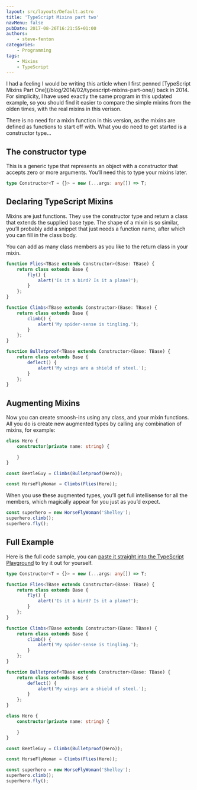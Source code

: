 ```yaml
---
layout: src/layouts/Default.astro
title: 'TypeScript Mixins part two'
navMenu: false
pubDate: 2017-08-26T16:21:55+01:00
authors:
    - steve-fenton
categories:
    - Programming
tags:
    - Mixins
    - TypeScript
---
```


I had a feeling I would be writing this article when I first penned [TypeScript Mixins Part One]\(/blog/2014/02/typescript-mixins-part-one/) back in 2014. For simplicity, I have used exactly the same program in this updated example, so you should find it easier to compare the simple mixins from the olden times, with the real mixins in this verison.

There is no need for a mixin function in this version, as the mixins are defined as functions to start off with. What you do need to get started is a constructor type…

## The constructor type

This is a generic type that represents an object with a constructor that accepts zero or more arguments. You’ll need this to type your mixins later.

```typescript
type Constructor<T = {}> = new (...args: any[]) => T;
```

## Declaring TypeScript Mixins

Mixins are just functions. They use the constructor type and return a class that extends the supplied base type. The shape of a mixin is so similar, you’ll probably add a snippet that just needs a function name, after which you can fill in the class body.

You can add as many class members as you like to the return class in your mixin.

```typescript
function Flies<TBase extends Constructor>(Base: TBase) {
    return class extends Base {
        fly() {
            alert('Is it a bird? Is it a plane?');
        }
    };
}

function Climbs<TBase extends Constructor>(Base: TBase) {
    return class extends Base {
        climb() {
            alert('My spider-sense is tingling.');
        }
    };
}

function Bulletproof<TBase extends Constructor>(Base: TBase) {
    return class extends Base {
        deflect() {
            alert('My wings are a shield of steel.');
        }
    };
}
```

## Augmenting Mixins

Now you can create smoosh-ins using any class, and your mixin functions. All you do is create new augmented types by calling any combination of mixins, for example:

```typescript
class Hero {
    constructor(private name: string) {

    }
}

const BeetleGuy = Climbs(Bulletproof(Hero));

const HorseFlyWoman = Climbs(Flies(Hero));
```

When you use these augmented types, you’ll get full intellisense for all the members, which magically appear for you just as you’d expect.

```typescript
const superhero = new HorseFlyWoman('Shelley');
superhero.climb();
superhero.fly();
```

## Full Example

Here is the full code sample, you can [paste it straight into the TypeScript Playground](https://goo.gl/kEDtv1) to try it out for yourself.

```typescript
type Constructor<T = {}> = new (...args: any[]) => T;

function Flies<TBase extends Constructor>(Base: TBase) {
    return class extends Base {
        fly() {
            alert('Is it a bird? Is it a plane?');
        }
    };
}

function Climbs<TBase extends Constructor>(Base: TBase) {
    return class extends Base {
        climb() {
            alert('My spider-sense is tingling.');
        }
    };
}

function Bulletproof<TBase extends Constructor>(Base: TBase) {
    return class extends Base {
        deflect() {
            alert('My wings are a shield of steel.');
        }
    };
}

class Hero {
    constructor(private name: string) {

    }
}

const BeetleGuy = Climbs(Bulletproof(Hero));

const HorseFlyWoman = Climbs(Flies(Hero));

const superhero = new HorseFlyWoman('Shelley');
superhero.climb();
superhero.fly();
```